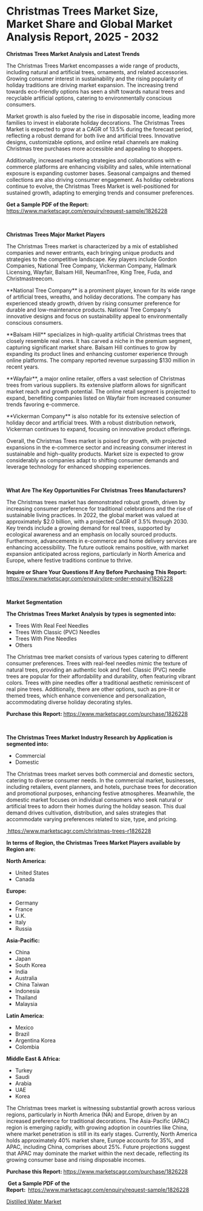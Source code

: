 <p><h1>Christmas Trees Market Size, Market Share and Global Market Analysis Report, 2025 - 2032</h1></p><p><strong>Christmas Trees Market Analysis and Latest Trends</strong></p>
<p><p>The Christmas Trees Market encompasses a wide range of products, including natural and artificial trees, ornaments, and related accessories. Growing consumer interest in sustainability and the rising popularity of holiday traditions are driving market expansion. The increasing trend towards eco-friendly options has seen a shift towards natural trees and recyclable artificial options, catering to environmentally conscious consumers.</p><p>Market growth is also fueled by the rise in disposable income, leading more families to invest in elaborate holiday decorations. The Christmas Trees Market is expected to grow at a CAGR of 13.5% during the forecast period, reflecting a robust demand for both live and artificial trees. Innovative designs, customizable options, and online retail channels are making Christmas tree purchases more accessible and appealing to shoppers.</p><p>Additionally, increased marketing strategies and collaborations with e-commerce platforms are enhancing visibility and sales, while international exposure is expanding customer bases. Seasonal campaigns and themed collections are also driving consumer engagement. As holiday celebrations continue to evolve, the Christmas Trees Market is well-positioned for sustained growth, adapting to emerging trends and consumer preferences.</p></p>
<p><strong>Get a Sample PDF of the Report:&nbsp;</strong> <a href="https://www.marketscagr.com/enquiry/request-sample/1826228?utm_campaign=1895&utm_medium=2&utm_source=Github&utm_content=ia&utm_term=07022025&utm_id=christmas-trees">https://www.marketscagr.com/enquiry/request-sample/1826228</a></p>
<p>&nbsp;</p>
<p><strong>Christmas Trees Major Market Players</strong></p>
<p><p>The Christmas Trees market is characterized by a mix of established companies and newer entrants, each bringing unique products and strategies to the competitive landscape. Key players include Gordon Companies, National Tree Company, Vickerman Company, Hallmark Licensing, Wayfair, Balsam Hill, NeumanTree, King Tree, Fuda, and Christmastreecom.</p><p>**National Tree Company** is a prominent player, known for its wide range of artificial trees, wreaths, and holiday decorations. The company has experienced steady growth, driven by rising consumer preference for durable and low-maintenance products. National Tree Company's innovative designs and focus on sustainability appeal to environmentally conscious consumers.</p><p>**Balsam Hill** specializes in high-quality artificial Christmas trees that closely resemble real ones. It has carved a niche in the premium segment, capturing significant market share. Balsam Hill continues to grow by expanding its product lines and enhancing customer experience through online platforms. The company reported revenue surpassing $130 million in recent years.</p><p>**Wayfair**, a major online retailer, offers a vast selection of Christmas trees from various suppliers. Its extensive platform allows for significant market reach and growth potential. The online retail segment is projected to expand, benefiting companies listed on Wayfair from increased consumer trends favoring e-commerce.</p><p>**Vickerman Company** is also notable for its extensive selection of holiday decor and artificial trees. With a robust distribution network, Vickerman continues to expand, focusing on innovative product offerings.</p><p>Overall, the Christmas Trees market is poised for growth, with projected expansions in the e-commerce sector and increasing consumer interest in sustainable and high-quality products. Market size is expected to grow considerably as companies adapt to shifting consumer demands and leverage technology for enhanced shopping experiences.</p></p>
<p>&nbsp;</p>
<p><strong>What Are The Key Opportunities For Christmas Trees Manufacturers?</strong></p>
<p><p>The Christmas trees market has demonstrated robust growth, driven by increasing consumer preference for traditional celebrations and the rise of sustainable living practices. In 2022, the global market was valued at approximately $2.0 billion, with a projected CAGR of 3.5% through 2030. Key trends include a growing demand for real trees, supported by ecological awareness and an emphasis on locally sourced products. Furthermore, advancements in e-commerce and home delivery services are enhancing accessibility. The future outlook remains positive, with market expansion anticipated across regions, particularly in North America and Europe, where festive traditions continue to thrive.</p></p>
<p><strong>Inquire or Share Your Questions If Any Before Purchasing This Report:</strong> <a href="https://www.marketscagr.com/enquiry/pre-order-enquiry/1826228?utm_campaign=1895&utm_medium=2&utm_source=Github&utm_content=ia&utm_term=07022025&utm_id=christmas-trees">https://www.marketscagr.com/enquiry/pre-order-enquiry/1826228</a></p>
<p>&nbsp;</p>
<p><strong>Market Segmentation</strong></p>
<p><strong>The Christmas Trees Market Analysis by types is segmented into:</strong></p>
<p><ul><li>Trees With Real Feel Needles</li><li>Trees With Classic (PVC) Needles</li><li>Trees With Pine Needles</li><li>Others</li></ul></p>
<p><p>The Christmas tree market consists of various types catering to different consumer preferences. Trees with real-feel needles mimic the texture of natural trees, providing an authentic look and feel. Classic (PVC) needle trees are popular for their affordability and durability, often featuring vibrant colors. Trees with pine needles offer a traditional aesthetic reminiscent of real pine trees. Additionally, there are other options, such as pre-lit or themed trees, which enhance convenience and personalization, accommodating diverse holiday decorating styles.</p></p>
<p><strong>Purchase this Report:&nbsp;</strong><a href="https://www.marketscagr.com/purchase/1826228?utm_campaign=1895&utm_medium=2&utm_source=Github&utm_content=ia&utm_term=07022025&utm_id=christmas-trees">https://www.marketscagr.com/purchase/1826228</a></p>
<p>&nbsp;</p>
<p><strong>The Christmas Trees Market Industry Research by Application is segmented into:</strong></p>
<p><ul><li>Commercial</li><li>Domestic</li></ul></p>
<p><p>The Christmas trees market serves both commercial and domestic sectors, catering to diverse consumer needs. In the commercial market, businesses, including retailers, event planners, and hotels, purchase trees for decoration and promotional purposes, enhancing festive atmospheres. Meanwhile, the domestic market focuses on individual consumers who seek natural or artificial trees to adorn their homes during the holiday season. This dual demand drives cultivation, distribution, and sales strategies that accommodate varying preferences related to size, type, and pricing.</p></p>
<p><a href="https://www.marketscagr.com/christmas-trees-r1826228?utm_campaign=1895&utm_medium=2&utm_source=Github&utm_content=ia&utm_term=07022025&utm_id=christmas-trees">&nbsp;https://www.marketscagr.com/christmas-trees-r1826228</a></p>
<p><strong>In terms of Region, the Christmas Trees Market Players available by Region are:</strong></p>
<p>
    <p> <strong> North America: </strong>
        <ul>
            <li>United States</li>
            <li>Canada</li>
        </ul>
        </p> 
    <p> <strong> Europe: </strong>
        <ul>
            <li>Germany</li>
            <li>France</li>
            <li>U.K.</li>
            <li>Italy</li>
            <li>Russia</li>
        </ul>
        </p> 
    <p> <strong> Asia-Pacific: </strong>
        <ul>
            <li>China</li>
            <li>Japan</li>
            <li>South Korea</li>
            <li>India</li>
            <li>Australia</li>
            <li>China Taiwan</li>
            <li>Indonesia</li>
            <li>Thailand</li>
            <li>Malaysia</li>
        </ul>
        </p> 
    <p> <strong> Latin America: </strong>
        <ul>
            <li>Mexico</li>
            <li>Brazil</li>
            <li>Argentina Korea</li>
            <li>Colombia</li>
        </ul>
        </p> 
    <p> <strong> Middle East & Africa: </strong>
        <ul>
            <li>Turkey</li>
            <li>Saudi</li>
            <li>Arabia</li>
            <li>UAE</li>
            <li>Korea</li>
        </ul>
    </p>
    </p>
<p><p>The Christmas trees market is witnessing substantial growth across various regions, particularly in North America (NA) and Europe, driven by an increased preference for traditional decorations. The Asia-Pacific (APAC) region is emerging rapidly, with growing adoption in countries like China, where market penetration is still in its early stages. Currently, North America holds approximately 40% market share, Europe accounts for 35%, and APAC, including China, comprises about 25%. Future projections suggest that APAC may dominate the market within the next decade, reflecting its growing consumer base and rising disposable incomes.</p></p>
<p><strong>Purchase this Report: </strong><a href="https://www.marketscagr.com/purchase/1826228?utm_campaign=1895&utm_medium=2&utm_source=Github&utm_content=ia&utm_term=07022025&utm_id=christmas-trees">https://www.marketscagr.com/purchase/1826228</a></p>
<p>&nbsp;<strong>Get a Sample PDF of the Report:&nbsp;&nbsp;</strong><a href="https://www.marketscagr.com/enquiry/request-sample/1826228?utm_campaign=1895&utm_medium=2&utm_source=Github&utm_content=ia&utm_term=07022025&utm_id=christmas-trees">https://www.marketscagr.com/enquiry/request-sample/1826228</a></p>
<p><strong></strong></p>
<p><p><a href="https://github.com/mahnoor2003/Market-Research-Report-List-7/blob/main/distilled-water-market.md?utm_campaign=1895&utm_medium=2&utm_source=Github&utm_content=ia&utm_term=07022025&utm_id=christmas-trees">Distilled Water Market</a></p></p>